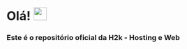 # Olá! <img src="https://raw.githubusercontent.com/MartinHeinz/MartinHeinz/master/wave.gif" width="30px">
### Este é o repositório oficial da H2k - Hosting e Web

<!--
**H2k-Dev/H2k-Dev** is a ✨ _special_ ✨ repository because its `README.md` (this file) appears on your GitHub profile.

Here are some ideas to get you started:

- 🔭 I’m currently working on ...
- 🌱 I’m currently learning ...
- 👯 I’m looking to collaborate on ...
- 🤔 I’m looking for help with ...
- 💬 Ask me about ...
- 📫 How to reach me: ...
- 😄 Pronouns: ...
- ⚡ Fun fact: ...
-->
